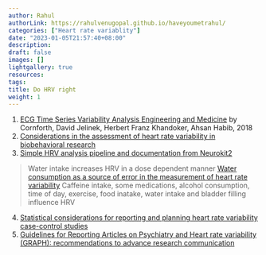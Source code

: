 ```yaml
---
author: Rahul
authorLink: https://rahulvenugopal.github.io/haveyoumetrahul/
categories: ["Heart rate variablity"]
date: "2023-01-05T21:57:40+08:00"
description: 
draft: false
images: []
lightgallery: true
resources:
tags:
title: Do HRV right
weight: 1
---
```


1. [ECG Time Series Variability Analysis Engineering and Medicine](https://www.routledge.com/ECG-Time-Series-Variability-Analysis-Engineering-and-Medicine/Jelinek-Cornforth-Khandoker/p/book/9780367870157#) by Cornforth, David Jelinek, Herbert Franz Khandoker, Ahsan Habib, 2018
2. [Considerations in the assessment of heart rate variability in biobehavioral research](https://pubmed.ncbi.nlm.nih.gov/25101047/)
3. [Simple HRV analysis pipeline and documentation from Neurokit2](https://github.com/rahulvenugopal/HRV_adventures)
> Water intake increases HRV in a dose dependent manner [Water consumption as a source of error in the measurement of heart rate variability](https://osf.io/83exy/)
> Caffeine intake, some medications, alcohol consumption, time of day, exercise, food inatake, water intake and bladder filling influence HRV
4. [Statistical considerations for reporting and planning heart rate variability case-control studies](https://pubmed.ncbi.nlm.nih.gov/27914167/)
5. [Guidelines for Reporting Articles on Psychiatry and Heart rate variability (GRAPH): recommendations to advance research communication](https://www.nature.com/articles/tp201673)